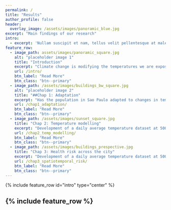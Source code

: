 ```yaml
---
permalink: /
title: "Results"
author_profile: false
header:
  overlay_image: /assets/images/panoramic_blue.jpg
excerpt: "Main findings of our research"
intro: 
  - excerpt: 'Nullam suscipit et nam, tellus velit pellentesque at malesuada, enim eaque. Quis nulla, netus tempor in diam gravida tincidunt, *proin faucibus* voluptate felis id sollicitudin. Centered with `type="center"`'
feature_row:
  - image_path: assets/images/panoramic_square.jpg
    alt: "placeholder image 1"
    title: "Introduction"
    excerpt: "Climate change is modifying the temperatures we are exposed to. Here we discuss how projects like this one can help us understand what are the consequences and how can we prepare."
    url: /intro/
    btn_label: "Read More"
    btn_class: "btn--primary"
  - image_path: /assets/images/buildings_bw_square.jpg
    alt: "placeholder image 2"
    title: "##Chap 1: Adaptation"
    excerpt: "Has the population in Sao Paulo adapted to changes in temperature? If so, has everyone in the population experienced the same levels of adaptation? Read more to get the answers."
    url: /chap1_adaptation/
    btn_label: "Read More"
    btn_class: "btn--primary"
  - image_path: /assets/images/sunset_square.jpg
    title: "Chap 2: Temperature modelling"
    excerpt: "Development of a daily average temperature dataset at 500m2 spatial resolution for the municpality of Sao Paulo, Brazil. Access to code and data."
    url: /chap2_temp_modelling/
    btn_label: "Read More"
    btn_class: "btn--primary"
  - image_path: /assets/images/buildings_prespective.jpg
    title: "Chap 3: Health risk across the city"
    excerpt: "Development of a daily average temperature dataset at 500m2 spatial resolution for the municpality of Sao Paulo, Brazil. Access to code and data."
    url: /chap3_spatiotemporal_risk/
    btn_label: "Read More"
    btn_class: "btn--primary"
---
```


{% include feature_row id="intro" type="center" %}

{% include feature_row %}
---


